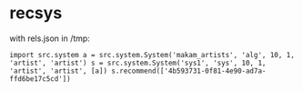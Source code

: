 # recsys

with rels.json in /tmp:


``import src.system
a = src.system.System('makam_artists', 'alg', 10, 1, 'artist', 'artist')
s = src.system.System('sys1', 'sys', 10, 1, 'artist', 'artist', [a])
s.recommend(['4b593731-0f81-4e90-ad7a-ffd6be17c5cd'])``
